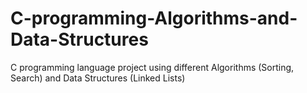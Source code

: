 # C-programming-Algorithms-and-Data-Structures
C programming language project using different Algorithms (Sorting, Search) and Data Structures (Linked Lists)
